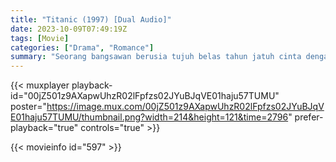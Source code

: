 ```yaml
---
title: "Titanic (1997) [Dual Audio]"
date: 2023-10-09T07:49:19Z
tags: [Movie]
categories: ["Drama", "Romance"]
summary: "Seorang bangsawan berusia tujuh belas tahun jatuh cinta dengan artis yang baik hati namun miskin di atas kapal R.M.S. Raksasa."
---
```


{{< muxplayer playback-id="00jZ501z9AXapwUhzR02lFpfzs02JYuBJqVE01haju57TUMU" poster="https://image.mux.com/00jZ501z9AXapwUhzR02lFpfzs02JYuBJqVE01haju57TUMU/thumbnail.png?width=214&height=121&time=2796" prefer-playback="true" controls="true" >}}
  
 {{< movieinfo id="597" >}}
  
 <script type="application/ld+json">
 {
  "@context": "https://schema.org/",
  "@type": "VideoObject",
  "name": "Titanic",
  "contentUrl": "https://stream.mux.com/00jZ501z9AXapwUhzR02lFpfzs02JYuBJqVE01haju57TUMU.m3u8",
  "thumbnailUrl": "https://www.themoviedb.org/t/p/original/4PexhdMvJMZdembIOoMRTKIq6jw.jpg?width=314&fit_mode=preserve&time=25",
  "uploadDate": "2023-10-09T07:49:19Z",
}

</script>